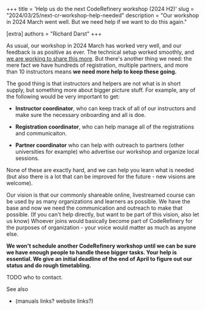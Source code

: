 +++
title = 'Help us do the next CodeRefinery workshop (2024 H2)'
slug = "2024/03/25/next-cr-workshop-help-needed"
description = "Our workshop in 2024 March went well.  But we need help if we want to do this again."

[extra]
authors = "Richard Darst"
+++

As usual, our workshop in 2024 March has worked very well, and our
feedback is as positive as ever.  The technical setup worked smoothly,
and [we are working to share this
more](@/blog/2024-03-17-streaming-training-workshop.md).  But there's
another thing we need: the mere fact we have hundreds of registration,
multiple partners, and more than 10 instructors means **we need more
help to keep these going.**

The good thing is that instructors and helpers are not what is in
short supply, but something more about bigger picture stuff.  For
example, any of the following would be very important to get:

* **Instructor coordinator**, who can keep track of all of our
  instructors and make sure the necessary onboarding and all is doe.

* **Registration coordinator**, who can help manage all of the
  registrations and communicaiton.

* **Partner coordinator** who can help with outreach to partners
  (other universities for example) who advertise our workshop and
  organize local sessions.

None of these are exactly hard, and we can help you learn what is
needed (but also there is a lot that can be improved for the future -
new visions are welcome).

Our vision is that our commonly shareable online, livestreamed course
can be used by as many organizations and learners as possible.  We
have the base and now we need the communication and outreach to make
that possible.  (If you can't help directly, but want to be part of
this vision, also let us know)  Whoever joins would basically become
part of CodeRefinery for the purposes of organization - your voice
would matter as much as anyone else.

**We won't schedule another CodeRefinery workshop until we can be sure we
have enough people to handle these bigger tasks.  Your help is
essential.  We give an initial deadline of the end of April to figure
out our status and do rough timetabling.**

TODO who to contact.

See also
* (manuals links?  website links?)
